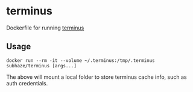 # terminus

Dockerfile for running [terminus](https://pantheon.io/docs/terminus/)

## Usage

`docker run --rm -it --volume ~/.terminus:/tmp/.terminus subhaze/terminus [args...]`

The above will mount a local folder to store terminus cache info, such as auth credentials.
